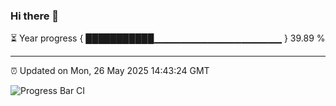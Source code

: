 ### Hi there 👋

⏳ Year progress { ███████████▁▁▁▁▁▁▁▁▁▁▁▁▁▁▁▁▁▁▁ } 39.89 %

---

⏰ Updated on Mon, 26 May 2025 14:43:24 GMT

![Progress Bar CI](https://github.com/IshwaranRudhara/GIT-ACTION/workflows/Progress%20Bar%20CI/badge.svg)
